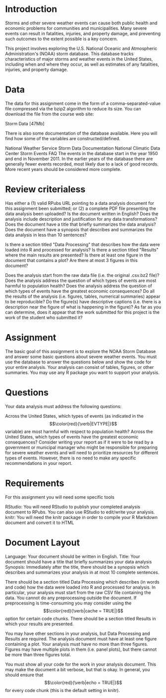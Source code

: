 # Introduction

Storms and other severe weather events can cause both public health and economic problems for communities and municipalities. 
Many severe events can result in fatalities, injuries, and property damage, and preventing such outcomes to the extent possible is a key concern.

This project involves exploring the U.S. National Oceanic and Atmospheric Administration's (NOAA) storm database. 
This database tracks characteristics of major storms and weather events in the United States, including when and where they occur, as well as estimates of any fatalities, injuries, and property damage.

# Data

The data for this assignment come in the form of a comma-separated-value file compressed via the bzip2 algorithm to reduce its size. 
You can download the file from the course web site:

Storm Data [47Mb]

There is also some documentation of the database available. Here you will find how some of the variables are constructed/defined.

National Weather Service Storm Data Documentation
National Climatic Data Center Storm Events FAQ
The events in the database start in the year 1950 and end in November 2011. 
In the earlier years of the database there are generally fewer events recorded, most likely due to a lack of good records. 
More recent years should be considered more complete.

# Review criterialess 
Has either a (1) valid RPubs URL pointing to a data analysis document for this assignment been submitted; or 
             (2) a complete PDF file presenting the data analysis been uploaded?
Is the document written in English?
Does the analysis include description and justification for any data transformations?
Does the document have a title that briefly summarizes the data analysis?
Does the document have a synopsis that describes and summarizes the data analysis in less than 10 sentences?

Is there a section titled "Data Processing" that describes how the data were loaded into R and processed for analysis?
Is there a section titled "Results" where the main results are presented?
Is there at least one figure in the document that contains a plot?
Are there at most 3 figures in this document?

Does the analysis start from the raw data file (i.e. the original .csv.bz2 file)?
Does the analysis address the question of which types of events are most harmful to population health?
Does the analysis address the question of which types of events have the greatest economic consequences?
Do all the results of the analysis (i.e. figures, tables, numerical summaries) appear to be reproducible?
Do the figure(s) have descriptive captions (i.e. there is a description near the figure of what is happening in the figure)?
As far as you can determine, does it appear that the work submitted for this project is the work of the student who submitted it?

# Assignment

The basic goal of this assignment is to explore the NOAA Storm Database and answer some basic questions about severe weather events.
You must use the database to answer the questions below and show the code for your entire analysis. Your analysis can consist of tables,
figures, or other summaries. You may use any R package you want to support your analysis.

# Questions

Your data analysis must address the following questions:

Across the United States, which types of events (as indicated in the $$\color{red}{\verb|EVTYPE|}$$ variable) 
are most harmful with respect to population health?
Across the United States, which types of events have the greatest economic consequences?
Consider writing your report as if it were to be read by a government or municipal manager
who might be responsible for preparing for severe weather events and will need to prioritize resources for different types of events.
However, there is no need to make any specific recommendations in your report.

# Requirements

For this assignment you will need some specific tools

RStudio: You will need RStudio to publish your completed analysis document to RPubs. 
You can also use RStudio to edit/write your analysis.
knitr: You will need the knitr package in order to compile your R Markdown document and convert it to HTML

# Document Layout

Language: Your document should be written in English.
Title: Your document should have a title that briefly summarizes your data analysis
Synopsis: Immediately after the title, there should be a synopsis which describes and summarizes your analysis in at most 10 complete sentences.

There should be a section titled Data Processing which describes (in words and code) how the data were loaded into R and processed for analysis.
In particular, your analysis must start from the raw CSV file containing the data. You cannot do any preprocessing outside the document. 
If preprocessing is time-consuming you may consider using the $$\color{red}{\verb|cache = TRUE|}$$ option for certain code chunks.
There should be a section titled Results in which your results are presented.

You may have other sections in your analysis, but Data Processing and Results are required.
The analysis document must have at least one figure containing a plot.
Your analysis must have no more than three figures. Figures may have multiple plots in them (i.e. panel plots), 
but there cannot be more than three figures total.

You must show all your code for the work in your analysis document. 
This may make the document a bit verbose, but that is okay. In general, you should ensure that $$\color{red}{\verb|echo = TRUE|}$$ 
for every code chunk (this is the default setting in knitr).
